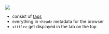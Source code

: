 ![](general-html.png)

- consist of [tags](tags-syntax.md)
- everything in `<head>` metadata for the browser
- `<title>` get displayed in the tab on the top
